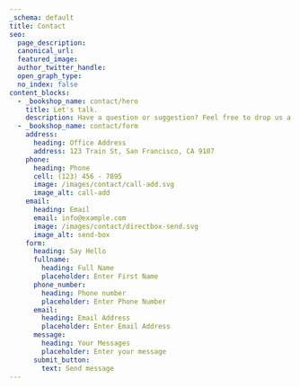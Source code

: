 ```yaml
---
_schema: default
title: Contact
seo:
  page_description:
  canonical_url:
  featured_image:
  author_twitter_handle:
  open_graph_type:
  no_index: false
content_blocks:
  - _bookshop_name: contact/hero
    title: Let's talk.
    description: Have a question or suggestion? Feel free to drop us a message! b
  - _bookshop_name: contact/form
    address:
      heading: Office Address
      address: 123 Train St, San Francisco, CA 9107
    phone:
      heading: Phone
      cell: (123) 456 - 7895
      image: /images/contact/call-add.svg
      image_alt: call-add
    email:
      heading: Email
      email: info@example.com
      image: /images/contact/directbox-send.svg
      image_alt: send-box
    form:
      heading: Say Hello
      fullname:
        heading: Full Name
        placeholder: Enter First Name
      phone_number:
        heading: Phone number
        placeholder: Enter Phone Number
      email:
        heading: Email Address
        placeholder: Enter Email Address
      message:
        heading: Your Messages
        placeholder: Enter your message
      submit_button:
        text: Send message
---
```

